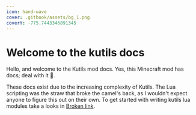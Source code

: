 ```yaml
---
icon: hand-wave
cover: .gitbook/assets/bg_1.png
coverY: -775.7443346891345
---
```


# Welcome to the kutils docs

Hello, and welcome to the Kutils mod docs. Yes, this Minecraft mod has docs; deal with it 🤷.

These docs exist due to the increasing complexity of Kutils. The Lua scripting was the straw that broke the camel's back, as I wouldn't expect anyone to figure this out on their own. To get started with writing kutils lua modules take a looks in [Broken link](broken-reference "mention").

